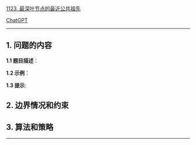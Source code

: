 [1123. 最深叶节点的最近公共祖先](https://leetcode.cn/problems/lowest-common-ancestor-of-deepest-leaves)

[ChatGPT](chat.openai.com)

---

## 1. 问题的内容
**1.1 题目描述**：

**1.2 示例**：

**1.3 提示**:

## 2. 边界情况和约束


## 3. 算法和策略

---

